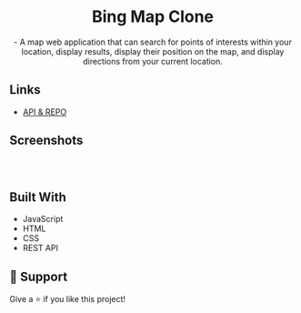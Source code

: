 <h1 align="center">Bing Map Clone</h1>

<p align="center">- A map web application that can search for
points of interests within your location, display results, display their
position on the map, and display directions from your current location.
</p>

## Links

- [API & REPO](https://github.com/Microsoft/BingMapsRESTToolkit/)

## Screenshots

![]()

![]()

![]()

## Built With

- JavaScript
- HTML
- CSS
- REST API

## 🤝 Support

Give a ⭐️ if you like this project!
